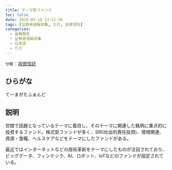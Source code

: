 ```yaml
---
title: テーマ型ファンド
toc: false
date: 2018-05-18 13:52:56
tags: [证券用语解说集, た行, 投資信託]
categories:
  - 金融服务
  - 证券用语解说集
  - 日本語
  - た行
---
```


`分類：` [投資信託](/tags/投資信託/)

## ひらがな

てーまがたふぁんど

## 説明

世間で話題となっているテーマに着目し、そのテーマに関連した銘柄に重点的に投資するファンド。株式型ファンドが多く、SRI(社会的責任投資)、環境関連、資源・食糧、ヘルスケアなどをテーマにしたファンドがある。

最近ではインターネットなどの技術革新をテーマにしたものが注目されており、ビッグデータ、フィンテック、AI、ロボット、IoTなどのファンドが設定されている。
